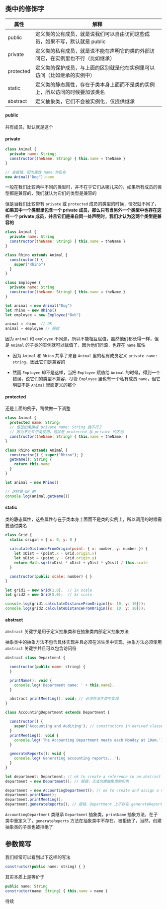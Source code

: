 ## 类中的修饰字

|属性|解释|
|-|-|
|public|定义类的公有成员，就是说我们可以自由访问这些成员，如果不写，默认就是 public|
|private|定义类的私有成员，就是说不能在声明它的类的外部访问它，在实例里也不行（比如继承）|
|protected|定义类的保护成员，与上面的区别就是他在实例里可以访问（比如继承的实例中）|
|static|定义类的静态属性，存在于类本身上面而不是类的实例上，所以访问的时候要加该类名|
|abstract|定义抽象类，它们不会被实例化，仅提供继承|

#### public

共有成员，默认就是这个

#### private

```js
class Animal {
  private name: String;
  constructor(theName: String) { this.name = theName }
}

// 会报错，因为属性 name 为私有
new Animal("Dog").name
```

一般在我们比较两种不同的类型时，并不在乎它们从哪儿来的，如果所有成员的类型都是兼容的，我们就认为它们的类型是兼容的

但是当我们比较带有 `private` 或 `protected` 成员的类型的时候，情况就不同了，**如果其中一个类型里包含一个 private 成员，那么只有当另外一个类型中也存在这样一个 private 成员，并且它们是来自同一处声明时，我们才认为这两个类型是兼容的**

```js
class Animal {
  private name: String
  constructor(theName: String) { this.name = theName }
}

class Rhino extends Animal {
  constructor() {
    super("Rhino")
  }
}

class Employee {
  private name: String
  constructor(theName: String) { this.name = theName }
}

let animal = new Animal("Dog")
let rhino = new Rhino()
let employee = new Employee("Bob")

animal = rhino  // OK
animal = employee // 报错
```

因为 `animal` 和 `employee` 不同源，所以不能相互赋值，虽然他们都长得一样，但是 `Animal` 的子类的实例就可以赋值了，因为他们同源，也存在 `name` 属性

* 因为 `Animal` 和 `Rhino` 共享了来自 `Animal` 里的私有成员定义 `private name: string`，因此它们是兼容的

* 然而 `Employee` 却不是这样，当把 `Employee` 赋值给 `Animal` 的时候，得到一个错误，说它们的类型不兼容，尽管 `Employee` 里也有一个私有成员 `name`，但它明显不是 `Animal` 里面定义的那个


#### protected

还是上面的例子，稍微做一下调整

```js
class Animal {
  protected name: String;
  // 但是如果换成 private name: String 就不行了
  // 因为不允许子类使用，这就是 protected 与 private 的区别
  constructor(theName: String) { this.name = theName; }
}

class Rhino extends Animal {
  constructor() { super("Rhino"); }
  getName(): String {
    return this.name
  }
}

let animal = new Rhino()

// 这样是 OK 的
console.log(animal.getName())
```

#### static

类的静态属性，这些属性存在于类本身上面而不是类的实例上，所以调用的时候需要通过类名

```js
class Grid {
  static origin = { x: 0, y: 0 }
  
  calculateDistanceFromOrigin(point: { x: number, y: number }) {
    let xDist = (point.x - Grid.origin.x)
    let yDist = (point.y - Grid.origin.y)
    return Math.sqrt(xDist * xDist + yDist * yDist) / this.scale
  }

  constructor(public scale: number) { }
}

let grid1 = new Grid(1.0);  // 1x scale
let grid2 = new Grid(5.0);  // 5x scale

console.log(grid1.calculateDistanceFromOrigin({x: 10, y: 10}));
console.log(grid2.calculateDistanceFromOrigin({x: 10, y: 10}));
```


#### abstract

`abstract` 关键字是用于定义抽象类和在抽象类内部定义抽象方法

抽象类中的抽象方法不包含具体实现并且必须在派生类中实现，抽象方法必须使用 `abstract` 关键字并且可以包含访问符

```js
abstract class Department {

  constructor(public name: string) {
  }

  printName(): void {
    console.log('Department name: ' + this.name);
  }

  abstract printMeeting(): void; // 必须在派生类中实现
}

class AccountingDepartment extends Department {

  constructor() {
    super('Accounting and Auditing'); // constructors in derived classes must call super()
  }
  printMeeting(): void {
    console.log('The Accounting Department meets each Monday at 10am.');
  }

  generateReports(): void {
    console.log('Generating accounting reports...');
  }
}

let department: Department; // ok to create a reference to an abstract type
department = new Department(); // 报错，无法创建抽象类的实例

department = new AccountingDepartment(); // ok to create and assign a non-abstract subclass
department.printName();
department.printMeeting();
department.generateReports(); // 报错，Department 上不存在 generateReports 属性
```

`AccountingDepartment` 类继承 `Department` 抽象类，`printName` 抽象方法，在子类中重定义了，`generateReports` 方法在抽象类中不存在，被拒绝了，当然，创建抽象类的子类也被拒绝了


## 参数简写

我们经常可以看到以下这样的写法

```js
constructor(public name: string) { }
```

其实本质上是等价于

```js
public name: String 
constructor(name: String) { this.name = name }
```


待续
